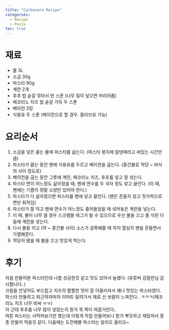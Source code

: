 ```yaml
---
title: "Carbonara Recipe"
categories: 
  - Recipe
  - Pasta
toc: true
---
```


# 재료
- 물 3L
- 소금 30g
- 파스타 90g
- 계란 2개
- 후추 밥 숟갈 깎아서 한 스푼 (너무 많이 넣으면 머리아픔)
- 페코리노 치즈 밥 숟갈 가득 두 스푼
- 베이컨 3장
- 식용유 두 스푼 (베이컨으로 할 경우. 올리브유 가능)

# 요리순서
1. 소금을 넣은 끓는 물에 파스타를 삶는다. (파스타 봉지에 알덴떼라고 써있는 시간만큼)
2. 파스타가 끓는 동안 팬에 식용유를 두르고 베이컨을 굽는다. (중간불로 적당 ~ 바삭의 사이 정도로)
3. 베이컨을 굽는 동안 그릇에 계란, 페코리노 치즈, 후추를 넣고 잘 섞는다.
4. 파스타 면이 어느정도 삶아졌을 때, 팬에 면수를 두 국자 정도 넣고 끓인다. (이 때, 팬에는 기름이 정말 소량만 있어야 한다.)
5. 파스타가 다 삶아졌으면 파스타를 팬에 넣고 끓인다. (팬은 흔들지 않고 젓가락으로 면만 휘적임)
6. 파스타가 잘 익고 팬에 면수가 어느정도 줄어들었을 때 섞어놓은 계란을 넣는다.
7. 이 때, 불이 너무 셀 경우 스크램블 에그가 될 수 있으므로 우선 불을 끄고 좀 식힌 다음에 계란을 넣는다.
8. 다시 불을 키고 (약 ~ 중간불 사이) 소스가 걸쭉해줄 때 까지 열심히 팬을 흔들면서 가열해준다.
9. 적당히 됐을 때 불을 끄고 맛있게 먹는다.

# 후기
처음 만들어본 파스타인데 나름 성공한것 같고 맛도 있어서 놀랬다. (유튜버 김밀란님 감사합니다..)  
크림을 안넣어도 부드럽고 치즈의 짭짤한 맛이 잘 어울러져서 꽤나 맛있는 파스타였다.  
파스타 만들려고 퇴근하자마자 이마트 달려가서 재료 산 보람이 느껴진다.. ㅋㅋㅋ(페코리노 치즈 너무 비싸 ㅠㅠ)  
아 근데 후추를 너무 많이 넣었는지 뭔가 목 쪽이 따끔거린다..  
여튼 파스타는 사먹어보기만 했는데 이렇게 직접 만들어보니 뭔가 뿌듯하고 재밌어서 종종 만들어 먹을것 같다.
다음에는 도전해볼 파스타는 알리오 올리오~